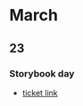 ```toc
```
# March
## 23
### Storybook day
- [ticket link](https://storybook.js.org/day/tickets/hoofoo1021)